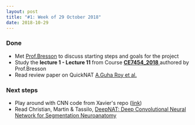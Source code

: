 ```yaml
---
layout: post
title: "#1: Week of 29 October 2018"
date: 2018-10-29
---
```


### Done
  * Met [Prof.Bresson](http://www.ntu.edu.sg/home/xbresson/) to discuss starting steps and goals for the project
  * Study the __lecture 1 - Lecture 11__ from Course [__CE7454_2018__ ](https://drive.google.com/drive/folders/1IoRo78E1sgDO7cO4W8i-VDDPXvoVVZG5)authored by Prof.Bresson
  * Read review paper on QuickNAT [A.Guha Roy et al.](https://arxiv.org/abs/1801.04161)
  
### Next steps
  * Play around with CNN code from Xavier's repo ([link](https://github.com/xbresson/CE7454_2018))
  * Read Christian, Martin & Tassilo, [DeepNAT: Deep Convolutional Neural Network for Segmentation Neuroanatomy](https://arxiv.org/abs/1702.08192)

